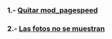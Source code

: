### 1.- [Quitar mod_pagespeed](https://github.com/mavira21/RESOLUCION-DE-CONFLICTOS/wiki/1.--Quitar-mod_pagespeed)  
### 2.- [Las fotos no se muestran](https://github.com/mavira21/RESOLUCION-DE-CONFLICTOS/wiki/2.--Las-fotos-no-se-muestran)  
